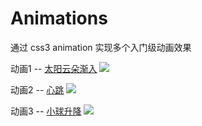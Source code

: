# Animations
通过 css3 animation 实现多个入门级动画效果

动画1 -- [太阳云朵渐入](./动效开发1/属性案例体验/太阳云朵渐入/index.html)
![](https://cdn.nlark.com/yuque/0/2022/gif/22203542/1647496576190-fcc98ca4-a9b1-44ed-8f56-781c3d8e67c9.gif#clientId=u25433b3e-6a17-4&crop=0&crop=0&crop=1&crop=1&from=paste&height=194&id=ua6abbca5&margin=%5Bobject%20Object%5D&originHeight=428&originWidth=539&originalType=url&ratio=1&rotation=0&showTitle=false&status=done&style=none&taskId=uee48b02e-489a-4943-9e47-887c75b568f&title=&width=244)

动画2 -- [心跳](./动效开发1/属性案例体验/心跳/index.html)
![](https://cdn.nlark.com/yuque/0/2022/gif/22203542/1647496933870-1ca1cdf0-5768-48fe-99ab-5bfd0e16163e.gif)

动画3 -- [小球升降](./动效开发1/属性案例体验/多个小球错开降落及上升/index.html)
![](https://cdn.nlark.com/yuque/0/2022/gif/22203542/1647495324360-6fddf9ec-9f1a-4983-9e01-c38eba06ba60.gif)